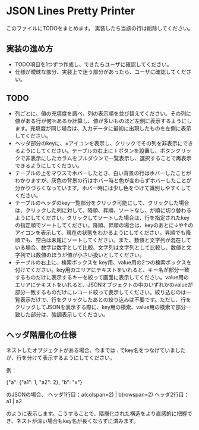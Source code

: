 # JSON Lines Pretty Printer

このファイルにTODOをまとめます。
実装したら当該の行は削除してください。

## 実装の進め方

- TODO項目を1つずつ作成し、できたらユーザに確認してください。
- 仕様が曖昧な部分、実装上で迷う部分があったら、ユーザに確認してください。

## TODO

- 列ごとに、値の充填度を調べ、列の表示順を並び替えてください。その列に値がある行が何％あるか計算し、値が多いものほど左側に表示するようにします。充填度が同じ場合は、入力データに最初に出現したものを左側に表示してください。
- ヘッダ部分のkeyに、×アイコンを表示し、クリックでその列を非表示にできるようにしてください。テーブルの右上に＋ボタンを設置し、ボタンクリックで非表示にしたカラムをプルダウンで一覧表示し、選択することで再表示できるようにしてください。
- テーブルの上をマウスでホバーしたとき、白い背景の行はホバーしたことがわかりますが、灰色の背景の行はホバー時と色が変わらずホバーしたことが分かりづらくなっています。ホバー時には少し色をつけて識別しやすくしてください。
- テーブルのヘッダのkey一覧部分をクリック可能にして、クリックした場合は、クリックした列に対して、降順、昇順、ソートなし、が順に切り替わるようにしてください。クリックしてソートした場合は、行を指定されたkeyの指定順でソートしてください。降順、昇順の場合は、keyのあとに↓や↑のアイコンを表示して、現在の状態をわかるようにしてください。昇順でも降順でも、空白は末尾にソートしてください。また、数値と文字列が混在している場合、数字は数字として比較、文字列は文字列として比較し、数値と文字列では数値のほうが値が小さい扱いとしてください。
- テーブルの右上に、検索ボックスを key用、value用の2つの検索ボックスを付けてください。key用のエリアにテキストをいれると、キー名が部分一致するものだけに表示するキーを絞って画面に表示してください。value用のエリアにテキストをいれると、JSONオブジェクトの中のいずれかのvalueが部分一致するものだけにレコード絞って表示してください。絞り込むのは一覧表示だけで、行をクリックしたあとの絞り込みは不要です。ただし、行をクリックしてJSONを表示する際に、key用の検索、value用の検索で部分一致した部分は、強調表示してください。

## ヘッダ階層化の仕様

ネストしたオブジェクトがある場合、今までは . でkey名をつなげていましたが、行を分けて表示するようにしてください。

例：

{"a": {"a1": 1, "a2": 2}, "b": "x"}

のJSONの場合、
ヘッダ1行目：a(colspan=2) | b(rowspan=2)
ヘッダ2行目：a1 | a2

のように表示します。こうすることで、階層化された構造をより直感的に把握でき、ネストが深い場合もkey名が長くならずに済みます。


